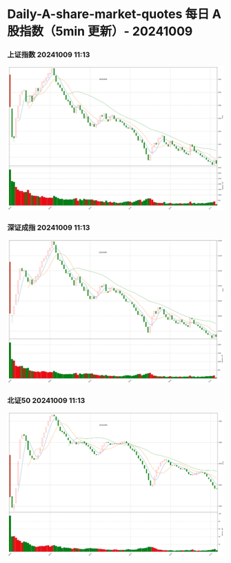 
# Daily-A-share-market-quotes 每日 A 股指数（5min 更新）- 20241009

### 上证指数 20241009 11:13
![](./fig/2024/10/20241009-sh000001.png)

### 深证成指 20241009 11:13
![](./fig/2024/10/20241009-sz399001.png)

### 北证50 20241009 11:13
![](./fig/2024/10/20241009-bj899050.png)
